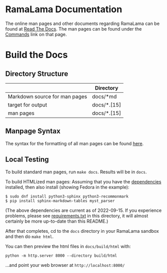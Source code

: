 # RamaLama Documentation

The online man pages and other documents regarding RamaLama can be found at
[Read The Docs](https://ramalama.readthedocs.io).  The man pages
can be found under the [Commands](https://ramalama.readthedocs.io/en/latest/Commands.html)
link on that page.

# Build the Docs

## Directory Structure

|                                      | Directory                   |
| ------------------------------------ | --------------------------- |
| Markdown source for man pages        | docs/*md                    |
| target for output                    | docs/*.[15]                 |
| man pages                            | docs/*.[15]                 |

## Manpage Syntax

The syntax for the formatting of all man pages can be found [here](MANPAGE_SYNTAX.md).

## Local Testing

To build standard man pages, run `make docs`. Results will be in `docs`.

To build HTMLized man pages: Assuming that you have the
[dependencies](https://ramalama.io/getting-started/installation#build-and-run-dependencies)
installed, then also install (showing Fedora in the example):

```
$ sudo dnf install python3-sphinx python3-recommonmark
$ pip install sphinx-markdown-tables myst_parser
```
(The above dependencies are current as of 2022-09-15. If you experience problems,
please see [requirements.txt](requirements.txt) in this directory, it will almost
certainly be more up-to-date than this README.)

After that completes, cd to the `docs` directory in your RamaLama sandbox and then do `make html`.

You can then preview the html files in `docs/build/html` with:
```
python -m http.server 8000 --directory build/html
```
...and point your web browser at `http://localhost:8000/`
